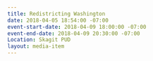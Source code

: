 ```yaml
---
title: Redistricting Washington
date: 2018-04-05 18:54:00 -07:00
event-start-date: 2018-04-09 18:00:00 -07:00
event-end-date: 2018-04-09 20:30:00 -07:00
Location: Skagit PUD
layout: media-item
---
```


